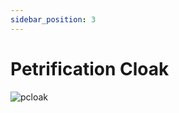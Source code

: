 ```yaml
---
sidebar_position: 3
---
```


# Petrification Cloak

![pcloak](https://vwiki.valorserver.com/api/item/picture/petrification%20cloak)
